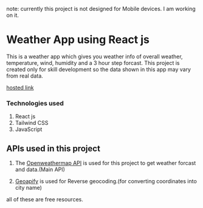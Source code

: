 note: currently this project is not designed for Mobile devices. I am working on it.

# Weather App using React js 

This is a weather app which gives you weather info of overall weather, temperature, wind, humidity and a 3 hour step forcast. This project is created only for skill development so the data shown in this app may vary from real data.

[hosted link](https://weather-app-atul-mishras-projects-17770d9f.vercel.app/)

### Technologies used

1. React js
2. Tailwind CSS
3. JavaScript

## APIs used in this project

1. The [Openweathermap API](https://openweathermap.org/) is used for this project to get weather forcast and data.(Main API)

2. [Geoapify](https://www.geoapify.com/reverse-geocoding-api/) is used for Reverse geocoding.(for converting coordinates into city name)

all of these are free resources.
